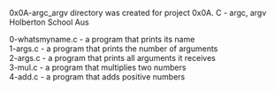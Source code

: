 0x0A-argc_argv directory was created
for project 0x0A. C - argc, argv
Holberton School Aus

0-whatsmyname.c - a program that prints its name  
1-args.c        - a program that prints the number of arguments  
2-args.c        - a program that prints all arguments it receives  
3-mul.c         - a program that multiplies two numbers  
4-add.c         - a program that adds positive numbers  
